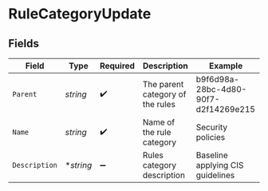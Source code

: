 # RuleCategoryUpdate


## Fields

| Field                                | Type                                 | Required                             | Description                          | Example                              |
| ------------------------------------ | ------------------------------------ | ------------------------------------ | ------------------------------------ | ------------------------------------ |
| `Parent`                             | *string*                             | :heavy_check_mark:                   | The parent category of the rules     | b9f6d98a-28bc-4d80-90f7-d2f14269e215 |
| `Name`                               | *string*                             | :heavy_check_mark:                   | Name of the rule category            | Security policies                    |
| `Description`                        | **string*                            | :heavy_minus_sign:                   | Rules category description           | Baseline applying CIS guidelines     |